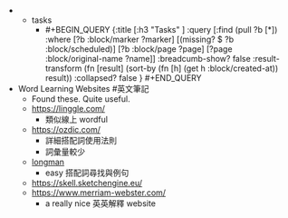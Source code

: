 -
	- tasks
		- #+BEGIN_QUERY
		  {:title [:h3 "Tasks" ]
		  :query [:find (pull ?b [*])
		  :where
		    [?b :block/marker ?marker]
		    [(missing? $ ?b :block/scheduled)]
		    [?b :block/page ?page]
		    [?page :block/original-name ?name]]
		  :breadcumb-show? false
		  :result-transform (fn [result]
		  (sort-by (fn [h]
		  (get h :block/created-at)) result))
		  :collapsed? false
		  }
		  #+END_QUERY
- Word Learning Websites #英文筆記
	- Found these. Quite useful.
	- https://linggle.com/
		- 類似線上 wordful
	- https://ozdic.com/
		- 詳細搭配詞使用法則
		- 詞彙量較少
	- [longman](https://www.ldoceonline.com/)
		- easy 搭配詞尋找與例句
	- https://skell.sketchengine.eu/
	- https://www.merriam-webster.com/
		- a really nice 英英解釋 website